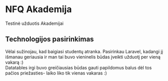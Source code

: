# NFQ Akademija
Testinė užduotis Akademijai
## Technologijos pasirinkimas
Vėlai sužinojau, kad baigiasi studentų atranka. Pasirinkau Laravel, kadangi jį išmanau geriausia ir man tai buvo vieninelis būdas įveikti užduotį per vieną vakarą :)  
Datatables irgi buvo greičiausias būdas gauti papildomus balus dėl tos pačios priežasties- laiko liko tik vienas vakaras :)

